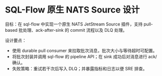 # SQL-Flow 原生 NATS Source 设计

目标：在 sql-flow 中实现一个原生 NATS JetStream Source 插件，支持 pull-based 批处理、ack-after-sink 的 commit 流程以及 DLQ 处理。

设计要点：

- 使用 durable pull consumer 来拉取批次消息，批次大小与等待超时可配置。
- 将批次封装并调用 sql-flow 的 pipeline API；在 sink 成功后对消息进行 ack/确认。
- 失败策略：重试若干次后写入 DLQ；并暴露指标和日志以便 SRE 排查。